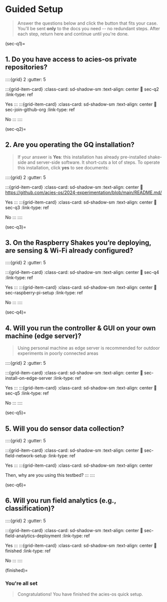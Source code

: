 # Guided Setup

> Answer the questions below and click the button that fits your case.
> You'll be sent **only** to the docs you need -- no redundant steps.
> After each step, return here and continue until you're done.

(sec-q1)=

## 1. Do you have access to acies-os private repositories?

::::{grid} 2
:gutter: 5

:::{grid-item-card}
:class-card: sd-shadow-sm
:text-align: center
:link: sec-q2
:link-type: ref

Yes
:::
:::{grid-item-card}
:class-card: sd-shadow-sm
:text-align: center
:link: sec-join-github-org
:link-type: ref

No
:::
::::

(sec-q2)=

## 2. Are you operating the GQ installation?

> If your answer is **Yes**: this installation has already pre-installed shake-side and server-side software. It
short-cuts a lot of steps. To operate this installation, click **yes** to see documents:

::::{grid} 2
:gutter: 5

:::{grid-item-card}
:class-card: sd-shadow-sm
:text-align: center
:link: https://github.com/acies-os/2024-experimentation/blob/main/README.md/

Yes
:::
:::{grid-item-card}
:class-card: sd-shadow-sm
:text-align: center
:link: sec-q3
:link-type: ref

No
:::
::::

(sec-q3)=

## 3. On the Raspberry Shakes you’re deploying, are sensing & Wi-Fi already configured?

::::{grid} 2
:gutter: 5

:::{grid-item-card}
:class-card: sd-shadow-sm
:text-align: center
:link: sec-q4
:link-type: ref

Yes
:::
:::{grid-item-card}
:class-card: sd-shadow-sm
:text-align: center
:link: sec-raspberry-pi-setup
:link-type: ref

No
:::
::::

(sec-q4)=

## 4. Will you run the controller & GUI on your own machine (edge server)?

> Using personal machine as edge server is recommended for outdoor experiments in poorly connected areas

::::{grid} 2
:gutter: 5

:::{grid-item-card}
:class-card: sd-shadow-sm
:text-align: center
:link: sec-install-on-edge-server
:link-type: ref

Yes
:::
:::{grid-item-card}
:class-card: sd-shadow-sm
:text-align: center
:link: sec-q5
:link-type: ref

No
:::
::::

(sec-q5)=

## 5. Will you do sensor data collection?

::::{grid} 2
:gutter: 5

:::{grid-item-card}
:class-card: sd-shadow-sm
:text-align: center
:link: sec-field-network-setup
:link-type: ref

Yes
:::
:::{grid-item-card}
:class-card: sd-shadow-sm
:text-align: center

Then, why are you using this testbed?
:::
::::

(sec-q6)=

## 6. Will you run field analytics (e.g., classification)?

::::{grid} 2
:gutter: 5

:::{grid-item-card}
:class-card: sd-shadow-sm
:text-align: center
:link: sec-field-analytics-deployment
:link-type: ref

Yes
:::
:::{grid-item-card}
:class-card: sd-shadow-sm
:text-align: center
:link: finished
:link-type: ref

No
:::
::::

(finished)=

### You're all set

> Congratulations! You have finished the acies-os quick setup.
